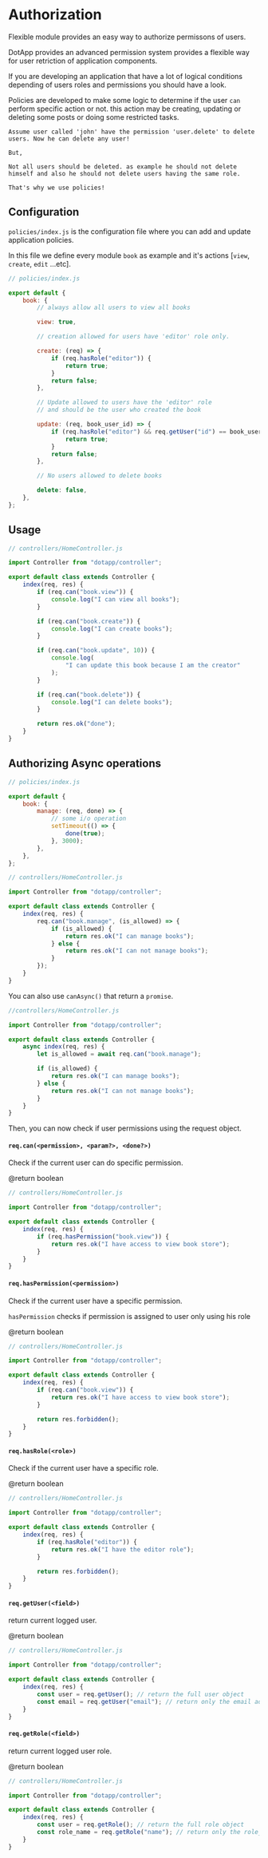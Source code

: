 # Authorization

Flexible module provides an easy way to authorize permissons of users.

DotApp provides an advanced permission system provides a flexible way for user retriction of application components.

If you are developing an application that have a lot of logical conditions depending of users roles and permissions you should have a look.

Policies are developed to make some logic to determine if the user `can` perform specific action or not. this action may be creating, updating or deleting some posts or doing some restricted tasks.

```
Assume user called 'john' have the permission 'user.delete' to delete users. Now he can delete any user!

But,

Not all users should be deleted. as example he should not delete himself and also he should not delete users having the same role.

That's why we use policies!
```

## Configuration

`policies/index.js` is the configuration file where you can add and update application policies.

In this file we define every module `book` as example and it's actions [`view`, `create`, `edit` ...etc].

```javascript
// policies/index.js

export default {
    book: {
        // always allow all users to view all books

        view: true,

        // creation allowed for users have 'editor' role only.

        create: (req) => {
            if (req.hasRole("editor")) {
                return true;
            }
            return false;
        },

        // Update allowed to users have the 'editor' role
        // and should be the user who created the book

        update: (req, book_user_id) => {
            if (req.hasRole("editor") && req.getUser("id") == book_user_id) {
                return true;
            }
            return false;
        },

        // No users allowed to delete books

        delete: false,
    },
};
```

## Usage

```javascript
// controllers/HomeController.js

import Controller from "dotapp/controller";

export default class extends Controller {
    index(req, res) {
        if (req.can("book.view")) {
            console.log("I can view all books");
        }

        if (req.can("book.create")) {
            console.log("I can create books");
        }

        if (req.can("book.update", 10)) {
            console.log(
                "I can update this book because I am the creator"
            );
        }

        if (req.can("book.delete")) {
            console.log("I can delete books");
        }

        return res.ok("done");
    }
}
```

## Authorizing Async operations

```javascript
// policies/index.js

export default {
    book: {
        manage: (req, done) => {
            // some i/o operation
            setTimeout(() => {
                done(true);
            }, 3000);
        },
    },
};
```

```javascript
// controllers/HomeController.js

import Controller from "dotapp/controller";

export default class extends Controller {
    index(req, res) {
        req.can("book.manage", (is_allowed) => {
            if (is_allowed) {
                return res.ok("I can manage books");
            } else {
                return res.ok("I can not manage books");
            }
        });
    }
}
```

You can also use `canAsync()` that return a `promise`.

```javascript
//controllers/HomeController.js

import Controller from "dotapp/controller";

export default class extends Controller {
    async index(req, res) {
        let is_allowed = await req.can("book.manage");

        if (is_allowed) {
            return res.ok("I can manage books");
        } else {
            return res.ok("I can not manage books");
        }
    }
}
```

Then, you can now check if user permissions using the request object.

#### `req.can(<permission>, <param?>, <done?>)`

Check if the current user can do specific permission.

@return boolean

```javascript
// controllers/HomeController.js

import Controller from "dotapp/controller";

export default class extends Controller {
    index(req, res) {
        if (req.hasPermission("book.view")) {
            return res.ok("I have access to view book store");
        }
    }
}
```

#### `req.hasPermission(<permission>)`

Check if the current user have a specific permission.

`hasPermission` checks if permission is assigned to user only using his role

@return boolean

```javascript
// controllers/HomeController.js

import Controller from "dotapp/controller";

export default class extends Controller {
    index(req, res) {
        if (req.can("book.view")) {
            return res.ok("I have access to view book store");
        }

        return res.forbidden();
    }
}
```

#### `req.hasRole(<role>)`

Check if the current user have a specific role.

@return boolean

```javascript
// controllers/HomeController.js

import Controller from "dotapp/controller";

export default class extends Controller {
    index(req, res) {
        if (req.hasRole("editor")) {
            return res.ok("I have the editor role");
        }

        return res.forbidden();
    }
}
```

#### `req.getUser(<field>)`

return current logged user.

@return boolean

```javascript
// controllers/HomeController.js

import Controller from "dotapp/controller";

export default class extends Controller {
    index(req, res) {
        const user = req.getUser(); // return the full user object
        const email = req.getUser("email"); // return only the email address
    }
}
```

#### `req.getRole(<field>)`

return current logged user role.

@return boolean

```javascript
// controllers/HomeController.js

import Controller from "dotapp/controller";

export default class extends Controller {
    index(req, res) {
        const user = req.getRole(); // return the full role object
        const role_name = req.getRole("name"); // return only the role_name
    }
}
```
